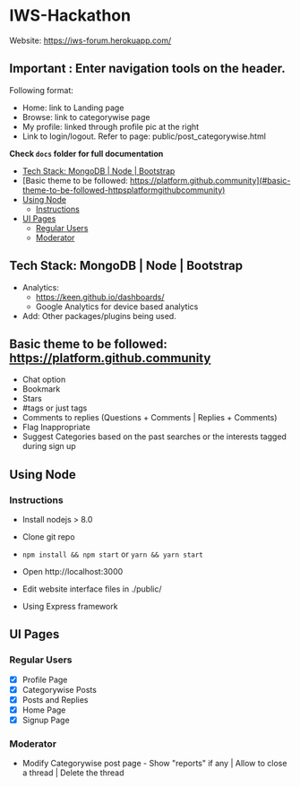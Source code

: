 # IWS-Hackathon
Website: https://iws-forum.herokuapp.com/

## Important : Enter navigation tools on the header.

Following format:
* Home: link to Landing page
* Browse: link to categorywise page
* My profile: linked through profile pic at the right
* Link to login/logout.
Refer to page: public/post_categorywise.html 

**Check `docs` folder for full documentation**

- [Tech Stack: MongoDB | Node | Bootstrap](#tech-stack-mongodb-node-bootstrap)
- [Basic theme to be followed: https://platform.github.community](#basic-theme-to-be-followed-httpsplatformgithubcommunity)
- [Using Node](#using-node)
    - [Instructions](#instructions)
- [UI Pages](#ui-pages)
    - [Regular Users](#regular-users)
    - [Moderator](#moderator)
## Tech Stack: MongoDB | Node | Bootstrap
* Analytics:
    * https://keen.github.io/dashboards/
    * Google Analytics for device based analytics
* Add: Other packages/plugins being used.

## Basic theme to be followed: https://platform.github.community
* Chat option
* Bookmark
* Stars
* #tags or just tags
* Comments to replies (Questions + Comments | Replies + Comments)
* Flag Inappropriate
* Suggest Categories based on the past searches or the interests tagged during sign up

## Using Node
### Instructions
* Install nodejs > 8.0
* Clone git repo
* `npm install && npm start` or `yarn && yarn start`
* Open http://localhost:3000
* Edit website interface files in ./public/

* Using Express framework


## UI Pages
### Regular Users
- [x] Profile Page
- [x] Categorywise Posts
- [x] Posts and Replies
- [x] Home Page
- [x] Signup Page

### Moderator
* Modify Categorywise post page - Show "reports" if any | Allow to close a thread | Delete the thread


